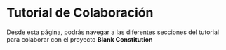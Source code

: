 # Tutorial de Colaboración

<p>
Desde esta página, podrás navegar a las diferentes secciones del tutorial para
colaborar con el proyecto <b>Blank Constitution</b>
</p>

